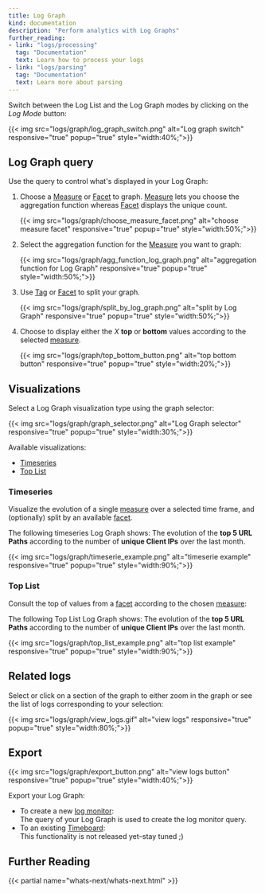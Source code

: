 ```yaml
---
title: Log Graph
kind: documentation
description: "Perform analytics with Log Graphs"
further_reading:
- link: "logs/processing"
  tag: "Documentation"
  text: Learn how to process your logs
- link: "logs/parsing"
  tag: "Documentation"
  text: Learn more about parsing
---
```


Switch between the Log List and the Log Graph modes by clicking on the *Log Mode* button:

{{< img src="logs/graph/log_graph_switch.png" alt="Log graph switch" responsive="true" popup="true" style="width:40%;">}}

## Log Graph query 

Use the query to control what's displayed in your Log Graph:

1. Choose a [Measure][1] or [Facet][2] to graph. [Measure][1] lets you choose the aggregation function whereas [Facet][2] displays the unique count.
    
    {{< img src="logs/graph/choose_measure_facet.png" alt="choose measure facet" responsive="true" popup="true" style="width:50%;">}}
2. Select the aggregation function for the [Measure][1] you want to graph:
    
    {{< img src="logs/graph/agg_function_log_graph.png" alt="aggregation function for Log Graph" responsive="true" popup="true" style="width:50%;">}}
3. Use [Tag][1] or [Facet][2] to split your graph.  

    {{< img src="logs/graph/split_by_log_graph.png" alt="split by Log Graph" responsive="true" popup="true" style="width:50%;">}}

4. Choose to display either the *X* **top** or **bottom** values according to the selected [measure][1].
    
    {{< img src="logs/graph/top_bottom_button.png" alt="top bottom button" responsive="true" popup="true" style="width:20%;">}}

## Visualizations 

Select a Log Graph visualization type using the graph selector:

{{< img src="logs/graph/graph_selector.png" alt="Log Graph selector" responsive="true" popup="true" style="width:30%;">}}

Available visualizations:

* [Timeseries](#timeseries)
* [Top List](#top-list)

### Timeseries

Visualize the evolution of a single [measure][1] over a selected time frame, and (optionally) split by an available [facet][2].

The following timeseries Log Graph shows:
The evolution of the **top 5 URL Paths** according to the number of **unique Client IPs** over the last month.

{{< img src="logs/graph/timeserie_example.png" alt="timeserie example" responsive="true" popup="true" style="width:90%;">}}

### Top List 

Consult the top of values from a [facet][2] according to the chosen [measure][1]:

The following Top List Log Graph shows:
The evolution of the **top 5 URL Paths** according to the number of **unique Client IPs** over the last month.

{{< img src="logs/graph/top_list_example.png" alt="top list example" responsive="true" popup="true" style="width:90%;">}}

## Related logs

Select or click on a section of the graph to either zoom in the graph or see the list of logs corresponding to your selection:

{{< img src="logs/graph/view_logs.gif" alt="view logs" responsive="true" popup="true" style="width:80%;">}}

## Export

{{< img src="logs/graph/export_button.png" alt="view logs button" responsive="true" popup="true" style="width:40%;">}}

Export your Log Graph: 

* To create a new [log monitor][4]:  
    The query of your Log Graph is used to create the log monitor query.
* To an existing [Timeboard][5]:  
    This functionality is not released yet–stay  tuned ;)

## Further Reading

{{< partial name="whats-next/whats-next.html" >}}

[1]: /logs/explore/#measures
[2]: /logs/explore/#facets
[3]: /getting_started/tagging
[4]: /monitors/monitor_types/log
[5]: /graphing/dashboards/timeboard